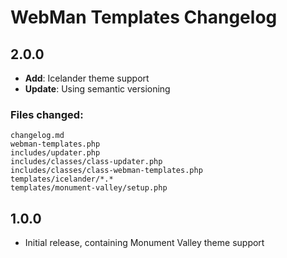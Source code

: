 # WebMan Templates Changelog

## 2.0.0

* **Add**: Icelander theme support
* **Update**: Using semantic versioning

### Files changed:

	changelog.md
	webman-templates.php
	includes/updater.php
	includes/classes/class-updater.php
	includes/classes/class-webman-templates.php
	templates/icelander/*.*
	templates/monument-valley/setup.php


## 1.0.0

* Initial release, containing Monument Valley theme support
